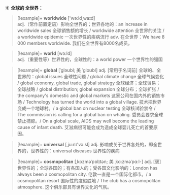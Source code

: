 ☀ <span class="category">**全球的 全世界：**</span>
>[!example]+ <span class="vocabulary">**worldwide**</span> ['wə:ld͵waɪd]  
> <span class="definition">adj.（常作前置定语）影响全世界的；世界各地的：</span>an increase in worldwide sales 全球销售额的增长 / worldwide attention 全世界的关注 / a worldwide epidemic 一次世界性的疾病流行 <span class="definition">adv. 在全世界：</span>We have 8 000 members worldwide. 我们在全世界有8000名成员。

>[!example]+ <span class="vocabulary">**world**</span> [wə:ld]  
> <span class="definition">adj.（重要性等）世界性的，全球性的：</span>a world power 一个世界性的强国
           
>[!example]+ <span class="vocabulary">**global**</span> [ˈgləʊbl; 美 ˈgloʊbl]
> <span class="definition">adj. [常用于名词前] 全球的、全世界的：</span>global issues 全球性问题 / global climate change 全球气候变化 / global economy, global trade, global strategy 全球经济；全球贸易；全球战略 / global distribution; global expansion 全球分布；全球扩张 / the company's domestic and global markets 这家公司在国内外的销售市场 / Technology has turned the world into a global village. 技术把世界变成一个地球村。/ a global ban on nuclear testing 全球核试验禁令 / The commission is calling for a global ban on whaling. 委员会要求全球禁止捕鲸。/ On a global scale, AIDS may well become the leading cause of infant death. 艾滋病很可能会成为造成全球婴儿死亡的首要原因。

>[!example]+ <span class="vocabulary">**universal**</span> [͵ju:nɪ'və:sl] 
> <span class="definition">adj. 影响或关于世界各处的，即全世界的，世界性的：</span>universal diseases 世界性的疾病 

>[!example]+ <span class="vocabulary">**cosmopolitan**</span> [ˌkɒzməˈpɒlɪtən; 美 ˌkɑ:zməˈpɑ:l-]
> <span class="definition">adj. [褒] 世界性的；全球各国的；有各国人的；受各国文化影响的：</span>London has always been a cosmopolitan city. 伦敦一直是一个国际化都市。/ a cosmopolitan resort 国际性的度假胜地 / The club has a cosmopolitan atmosphere. 这个俱乐部具有世界文化的气氛。


